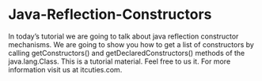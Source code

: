 Java-Reflection-Constructors
============================

In today’s tutorial we are going to talk about java reflection constructor mechanisms. We are going to show you how to get a list of constructors by calling getConstructors() and getDeclaredConstructors() methods of the java.lang.Class. This is a tutorial material. Feel free to us it. For more information visit us at itcuties.com.
